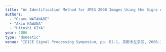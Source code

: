 ```yaml
---
title: "An Identification Method for JPEG 2000 Images Using the Signs of DWT Coefficients"
authors:
  - "Osamu WATANABE"
  - "Akio KAWANA"
  - "Hitoshi KIYA"
year: 2006
type: "domestic"
venue: "IEICE Signal Processing Symposium, pp. B2-1, 京都市左京区, 2006-11-15."
---
```

